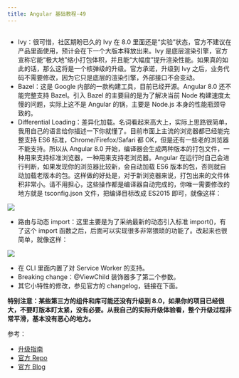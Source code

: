 ```yaml
---
title: Angular 基础教程-49
---
```

<article id="topicContainer" class="column_content"><h2 class="topic_title"></h2><div><ul>
<li>Ivy：很可惜，社区期盼已久的 Ivy 在 8.0 里面还是“实验”状态，官方不建议在产品里面使用，预计会在下一个大版本释放出来。Ivy 是底层渲染引擎，官方宣称它能“极大地”缩小打包体积，并且能“大幅度”提升渲染性能。如果真的如此的话，那么这将是一个核弹级的升级。官方承诺，升级到 Ivy 之后，业务代码不需要修改，因为它只是底层的渲染引擎，外部接口不会变动。</li>
<li>Bazel：这是 Google 内部的一款构建工具，目前已经开源。Angular 8.0 还不能完整支持 Bazel。引入 Bazel 的主要目的是为了解决当前 Node 构建速度太慢的问题，实际上这不是 Angular 的锅，主要是 Node.js 本身的性能瓶颈导致的。</li>
<li>Differential Loading：差异化加载。名词看起来高大上，实际上思路很简单，我用自己的语言给你描述一下你就懂了。目前市面上主流的浏览器都已经能完整支持 ES6 标准，Chrome/Firefox/Safari 都 OK，但是还有一些老的浏览器不能支持。所以从 Angular 8.0 开始，编译器会生成两种版本的打包文件，一种用来支持标准浏览器，一种用来支持老浏览器。Angular 在运行时自己会进行判断，如果发现你的浏览器比较新，会自动加载 ES6 版本的包，否则就自动加载老版本的包。这样做的好处是，对于新浏览器来说，打包出来的文件体积非常小。请不用担心，这些操作都是编译器自动完成的，你唯一需要修改的地方就是 tsconfig.json 文件，把编译目标改成 ES2015 即可，就像这样：</li>
</ul>
<p><img src="https://images.gitbook.cn/c0251950-dd5b-11e9-aaec-b5744b419935"></p>
<ul>
<li>路由与动态 import：这里主要是为了采纳最新的动态引入标准 import()，有了这个 import 函数之后，后面可以实现很多非常猥琐的功能了。改起来也很简单，就像这样：</li>
</ul>
<p><img src="https://images.gitbook.cn/cfe5ff30-dd5b-11e9-a584-59c5758c1abc"></p>
<ul>
<li>在 CLI 里面内置了对 Service Worker 的支持。</li>
<li>Breaking change：@ViewChild 装饰器多了第二个参数。</li>
<li>其它小特性的修改，参见官方的 changelog，链接在下面。</li>
</ul>
<p><strong>特别注意：某些第三方的组件和库可能还没有升级到 8.0，如果你的项目已经很大，不要盯版本盯太紧，没有必要。从我自己的实际升级体验看，整个升级过程非常平滑，基本没有恶心的地方。</strong></p>
<p>参考：</p>
<ul>
<li><a href="https://update.angular.io/">升级指南</a></li>
<li><a href="https://github.com/angular/angular/releases">官方 Repo</a></li>
<li><a href="https://blog.angular.io/version-8-of-angular-smaller-bundles-cli-apis-and-alignment-with-the-ecosystem-af0261112a27">官方 Blog</a></li>
</ul></div></article>